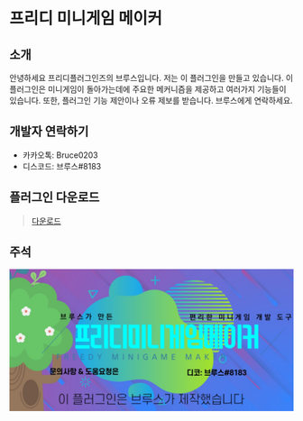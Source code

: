 
# 프리디 미니게임 메이커
## 소개
안녕하세요 프리디플러그인즈의 브루스입니다. 저는 이 플러그인을 만들고 있습니다.
이 플러그인은 미니게임이 돌아가는데에 주요한 메커니즘을 제공하고 여러가지 기능들이 있습니다. 
또한, 플러그인 기능 제안이나 오류 제보를 받습니다. 브루스에게 연락하세요. 

## 개발자 연락하기
- 카카오톡: Bruce0203
- 디스코드: 브루스#8183

## 플러그인 다운로드 
> [다운로드](https://github.com/FreedyPlugins/FreedyMinigameMaker/raw/master/FreedyMinigameMaker.jar)


## 주석
![Image](clouds.jpg)
